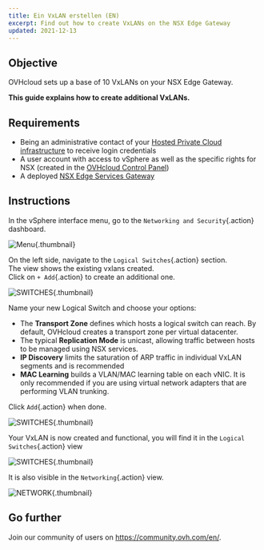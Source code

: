 ```yaml
---
title: Ein VxLAN erstellen (EN)
excerpt: Find out how to create VxLANs on the NSX Edge Gateway
updated: 2021-12-13
---
```


## Objective

OVHcloud sets up a base of 10 VxLANs on your NSX Edge Gateway.

**This guide explains how to create additional VxLANs.**

## Requirements

- Being an administrative contact of your [Hosted Private Cloud infrastructure](https://www.ovhcloud.com/de/enterprise/products/hosted-private-cloud/) to receive login credentials
- A user account with access to vSphere as well as the specific rights for NSX (created in the [OVHcloud Control Panel](https://www.ovh.com/auth/?action=gotomanager&from=https://www.ovh.de/&ovhSubsidiary=de))
- A deployed [NSX Edge Services Gateway](nsx_deploying_edge_gateway1.)

## Instructions

In the vSphere interface menu, go to the `Networking and Security`{.action} dashboard.

![Menu](nsx_vxlan_images_en01dash.png){.thumbnail}

On the left side, navigate to the `Logical Switches`{.action} section.<br>
The view shows the existing vxlans created.<br>
Click on `+ Add`{.action} to create an additional one.

![SWITCHES](en02switches.png){.thumbnail}

Name your new Logical Switch and choose your options:

- The **Transport Zone** defines which hosts a logical switch can reach. By default, OVHcloud creates a transport zone per virtual datacenter.
- The typical **Replication Mode** is unicast, allowing traffic between hosts to be managed using NSX services.
- **IP Discovery** limits the saturation of ARP traffic in individual VxLAN segments and is recommended
- **MAC Learning** builds a VLAN/MAC learning table on each vNIC. It is only recommended if you are using virtual network adapters that are performing VLAN trunking.

Click `Add`{.action} when done.

![SWITCHES](en03new.png){.thumbnail}

Your VxLAN is now created and functional, you will find it in the `Logical Switches`{.action} view

![SWITCHES](en04created.png){.thumbnail}

It is also visible in the `Networking`{.action} view.

![NETWORK](en05network.png){.thumbnail}

## Go further

Join our community of users on <https://community.ovh.com/en/>.
